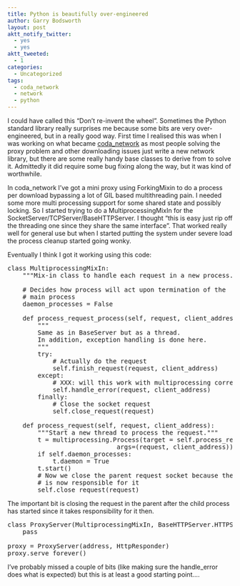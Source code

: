 ```yaml
---
title: Python is beautifully over-engineered
author: Garry Bodsworth
layout: post
aktt_notify_twitter:
  - yes
  - yes
aktt_tweeted:
  - 1
categories:
  - Uncategorized
tags:
  - coda_network
  - network
  - python
---
```

I could have called this &#8220;Don&#8217;t re-invent the wheel&#8221;. Sometimes the Python standard library really surprises me because some bits are very over-engineered, but in a really good way. First time I realised this was when I was working on what became [coda_network][1] as most people solving the proxy problem and other downloading issues just write a new network library, but there are some really handy base classes to derive from to solve it. Admittedly it did require some bug fixing along the way, but it was kind of worthwhile.

In coda_network I&#8217;ve got a mini proxy using ForkingMixin to do a process per download bypassing a lot of GIL based multithreading pain. I needed some more multi processing support for some shared state and possibly locking. So I started trying to do a MultiprocessingMixIn for the SocketServer/TCPServer/BaseHTTPServer. I thought &#8220;this is easy just rip off the threading one since they share the same interface&#8221;. That worked really well for general use but when I started putting the system under severe load the process cleanup started going wonky.

Eventually I think I got it working using this code:

<pre lang="PYTHON" line="1" file="MultiProcessingMixin.py" colla="+">class MultiprocessingMixIn:
    """Mix-in class to handle each request in a new process."""

    # Decides how process will act upon termination of the
    # main process
    daemon_processes = False

    def process_request_process(self, request, client_address):
        """
        Same as in BaseServer but as a thread.
        In addition, exception handling is done here.
        """
        try:
            # Actually do the request
            self.finish_request(request, client_address)
        except:
            # XXX: will this work with multiprocessing correctly?
            self.handle_error(request, client_address)
        finally:
            # Close the socket request
            self.close_request(request)

    def process_request(self, request, client_address):
        """Start a new thread to process the request."""
        t = multiprocessing.Process(target = self.process_request_process,
                             args=(request, client_address))
        if self.daemon_processes:
            t.daemon = True
        t.start()
        # Now we close the parent request socket because the child process
        # is now responsible for it
        self.close_request(request)
</pre>

The important bit is closing the request in the parent after the child process has started since it takes responsibility for it then.

<pre lang="PYTHON" line="1" colla="+">class ProxyServer(MultiprocessingMixIn, BaseHTTPServer.HTTPServer):
    pass

proxy = ProxyServer(address, HttpResponder)
proxy.serve_forever()
</pre>

I&#8217;ve probably missed a couple of bits (like making sure the handle_error does what is expected) but this is at least a good starting point&#8230;.

 [1]: http://github.com/garrybodsworth/coda_network